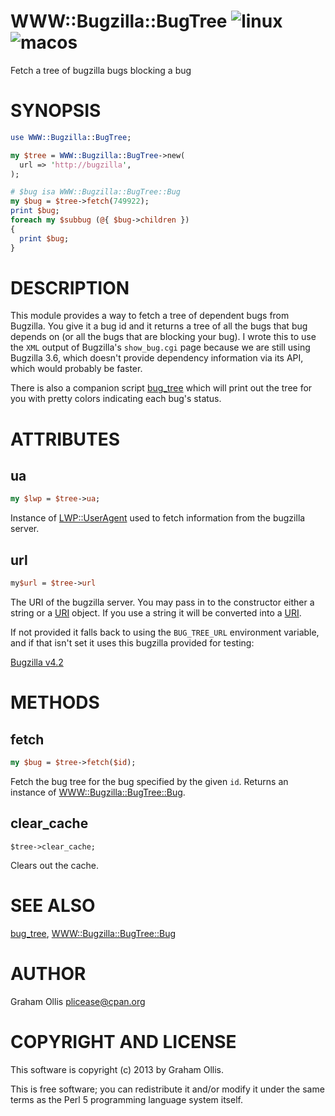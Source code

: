 # WWW::Bugzilla::BugTree ![linux](https://github.com/uperl/WWW-Bugzilla-BugTree/workflows/linux/badge.svg) ![macos](https://github.com/uperl/WWW-Bugzilla-BugTree/workflows/macos/badge.svg)

Fetch a tree of bugzilla bugs blocking a bug

# SYNOPSIS

```perl
use WWW::Bugzilla::BugTree;

my $tree = WWW::Bugzilla::BugTree->new(
  url => 'http://bugzilla',
);

# $bug isa WWW::Bugzilla::BugTree::Bug
my $bug = $tree->fetch(749922);
print $bug;
foreach my $subbug (@{ $bug->children })
{
  print $bug;
}
```

# DESCRIPTION

This module provides a way to fetch a tree of dependent bugs from Bugzilla.
You give it a bug id and it returns a tree of all the bugs that bug depends
on (or all the bugs that are blocking your bug).  I wrote this to use the
`XML` output of Bugzilla's `show_bug.cgi` page because we are still using
Bugzilla 3.6, which doesn't provide dependency information via its API, which
would probably be faster.

There is also a companion script [bug\_tree](https://metacpan.org/pod/bug_tree) which will print out the tree
for you with pretty colors indicating each bug's status.

# ATTRIBUTES

## ua

```perl
my $lwp = $tree->ua;
```

Instance of [LWP::UserAgent](https://metacpan.org/pod/LWP::UserAgent) used to fetch information from the
bugzilla server.

## url

```perl
my$url = $tree->url
```

The URI of the bugzilla server.  You may pass in to the constructor
either a string or a [URI](https://metacpan.org/pod/URI) object.  If you use a string it will
be converted into a [URI](https://metacpan.org/pod/URI).

If not provided it falls back to using the `BUG_TREE_URL` environment
variable, and if that isn't set it uses this bugzilla provided for
testing:

[Bugzilla v4.2](https://landfill.bugzilla.org/bugzilla-4.2-branch)

# METHODS

## fetch

```perl
my $bug = $tree->fetch($id);
```

Fetch the bug tree for the bug specified by the given `id`.  Returns
an instance of [WWW::Bugzilla::BugTree::Bug](https://metacpan.org/pod/WWW::Bugzilla::BugTree::Bug).

## clear\_cache

```
$tree->clear_cache;
```

Clears out the cache.

# SEE ALSO

[bug\_tree](https://metacpan.org/pod/bug_tree), [WWW::Bugzilla::BugTree::Bug](https://metacpan.org/pod/WWW::Bugzilla::BugTree::Bug)

# AUTHOR

Graham Ollis <plicease@cpan.org>

# COPYRIGHT AND LICENSE

This software is copyright (c) 2013 by Graham Ollis.

This is free software; you can redistribute it and/or modify it under
the same terms as the Perl 5 programming language system itself.
